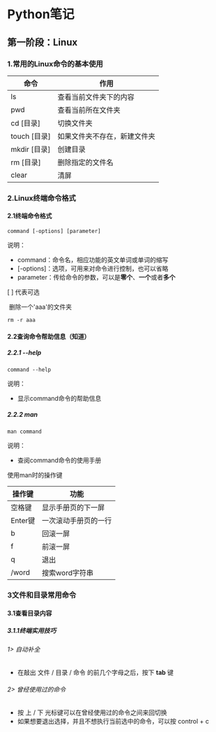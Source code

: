 # Python笔记

## 第一阶段：Linux

### 1.常用的Linux命令的基本使用

| 命令         | 作用                         |
| ------------ | ---------------------------- |
| ls           | 查看当前文件夹下的内容       |
| pwd          | 查看当前所在文件夹           |
| cd [目录]    | 切换文件夹                   |
| touch [目录] | 如果文件夹不存在，新建文件夹 |
| mkdir [目录] | 创建目录                     |
| rm [目录]    | 删除指定的文件名             |
| clear        | 清屏                         |

### 2.Linux终端命令格式

#### 2.1终端命令格式

```
command [-options] [parameter]
```

说明：

+ command：命令名，相应功能的英文单词或单词的缩写
+ [-options]：选项，可用来对命令进行控制，也可以省略
+ parameter：传给命令的参数，可以是**零个**、**一个**或者**多个**

[ ] 代表可选

​	删除一个'aaa'的文件夹

```
rm -r aaa
```

#### 2.2查询命令帮助信息（知道）

##### 2.2.1 --help

```
command --help
```

说明：

+ 显示command命令的帮助信息

##### 2.2.2 man

```
man command
```

说明：

+ 查阅command命令的使用手册

使用man时的操作键

| 操作键  | 功能                 |
| ------- | -------------------- |
| 空格键  | 显示手册页的下一屏   |
| Enter键 | 一次滚动手册页的一行 |
| b       | 回滚一屏             |
| f       | 前滚一屏             |
| q       | 退出                 |
| /word   | 搜索word字符串       |

### 3文件和目录常用命令

#### 3.1查看目录内容

##### 3.1.1终端实用技巧

###### 1> 自动补全

+ 在敲出 文件 / 目录 / 命令 的前几个字母之后，按下 **tab** 键

###### 2> 曾经使用过的命令

+ 按 上 / 下 光标键可以在曾经使用过的命令之间来回切换
+ 如果想要退出选择，并且不想执行当前选中的命令，可以按 control + c 

